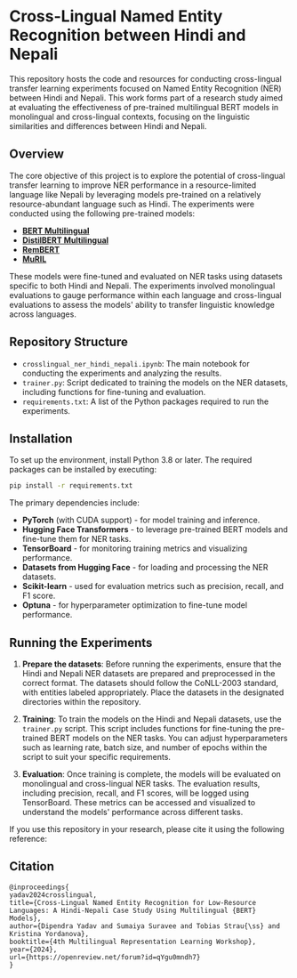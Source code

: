 # Cross-Lingual Named Entity Recognition between Hindi and Nepali

This repository hosts the code and resources for conducting cross-lingual transfer learning experiments focused on Named Entity Recognition (NER) between Hindi and Nepali. This work forms part of a research study aimed at evaluating the effectiveness of pre-trained multilingual BERT models in monolingual and cross-lingual contexts, focusing on the linguistic similarities and differences between Hindi and Nepali.

## Overview

The core objective of this project is to explore the potential of cross-lingual transfer learning to improve NER performance in a resource-limited language like Nepali by leveraging models pre-trained on a relatively resource-abundant language such as Hindi. The experiments were conducted using the following pre-trained models:

- **[BERT Multilingual](https://huggingface.co/google-bert/bert-base-multilingual-cased)**
- **[DistilBERT Multilingual](https://huggingface.co/distilbert/distilbert-base-multilingual-cased)**
- **[RemBERT](https://huggingface.co/google/rembert)**
- **[MuRIL](https://huggingface.co/google/muril-base-cased)**

These models were fine-tuned and evaluated on NER tasks using datasets specific to both Hindi and Nepali. The experiments involved monolingual evaluations to gauge performance within each language and cross-lingual evaluations to assess the models' ability to transfer linguistic knowledge across languages.

## Repository Structure

- `crosslingual_ner_hindi_nepali.ipynb`: The main notebook for conducting the experiments and analyzing the results.
- `trainer.py`: Script dedicated to training the models on the NER datasets, including functions for fine-tuning and evaluation.
- `requirements.txt`: A list of the Python packages required to run the experiments.

## Installation

To set up the environment, install Python 3.8 or later. The required packages can be installed by executing:

```bash
pip install -r requirements.txt
```
The primary dependencies include:
- **PyTorch** (with CUDA support) - for model training and inference.
- **Hugging Face Transformers** - to leverage pre-trained BERT models and fine-tune them for NER tasks.
- **TensorBoard** - for monitoring training metrics and visualizing performance.
- **Datasets from Hugging Face** - for loading and processing the NER datasets.
- **Scikit-learn** - used for evaluation metrics such as precision, recall, and F1 score.
- **Optuna** - for hyperparameter optimization to fine-tune model performance.

## Running the Experiments
1. **Prepare the datasets**: Before running the experiments, ensure that the Hindi and Nepali NER datasets are prepared and preprocessed in the correct format. The datasets should follow the CoNLL-2003 standard, with entities labeled appropriately. Place the datasets in the designated directories within the repository.

2. **Training**: To train the models on the Hindi and Nepali datasets, use the `trainer.py` script. This script includes functions for fine-tuning the pre-trained BERT models on the NER tasks. You can adjust hyperparameters such as learning rate, batch size, and number of epochs within the script to suit your specific requirements.

3. **Evaluation**: Once training is complete, the models will be evaluated on monolingual and cross-lingual NER tasks. The evaluation results, including precision, recall, and F1 scores, will be logged using TensorBoard. These metrics can be accessed and visualized to understand the models' performance across different tasks.

If you use this repository in your research, please cite it using the following reference:
## Citation
```
@inproceedings{
yadav2024crosslingual,
title={Cross-Lingual Named Entity Recognition for Low-Resource Languages: A Hindi-Nepali Case Study Using Multilingual {BERT} Models},
author={Dipendra Yadav and Sumaiya Suravee and Tobias Strau{\ss} and Kristina Yordanova},
booktitle={4th Multilingual Representation Learning Workshop},
year={2024},
url={https://openreview.net/forum?id=qYgu0mndh7}
}
```

